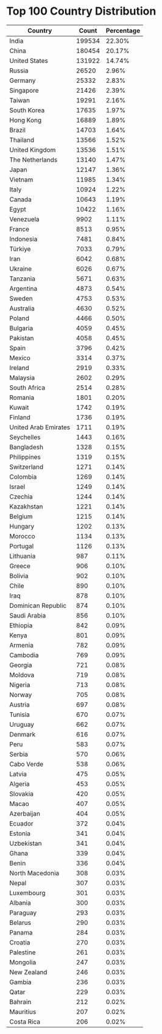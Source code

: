# Top 100 Country Distribution
| Country | Count | Percentage |
|----|----|----|
| India | 199534 | 22.30% |
| China | 180454 | 20.17% |
| United States | 131922 | 14.74% |
| Russia | 26520 | 2.96% |
| Germany | 25332 | 2.83% |
| Singapore | 21426 | 2.39% |
| Taiwan | 19291 | 2.16% |
| South Korea | 17635 | 1.97% |
| Hong Kong | 16889 | 1.89% |
| Brazil | 14703 | 1.64% |
| Thailand | 13566 | 1.52% |
| United Kingdom | 13536 | 1.51% |
| The Netherlands | 13140 | 1.47% |
| Japan | 12147 | 1.36% |
| Vietnam | 11985 | 1.34% |
| Italy | 10924 | 1.22% |
| Canada | 10643 | 1.19% |
| Egypt | 10422 | 1.16% |
| Venezuela | 9902 | 1.11% |
| France | 8513 | 0.95% |
| Indonesia | 7481 | 0.84% |
| Türkiye | 7033 | 0.79% |
| Iran | 6042 | 0.68% |
| Ukraine | 6026 | 0.67% |
| Tanzania | 5671 | 0.63% |
| Argentina | 4873 | 0.54% |
| Sweden | 4753 | 0.53% |
| Australia | 4630 | 0.52% |
| Poland | 4466 | 0.50% |
| Bulgaria | 4059 | 0.45% |
| Pakistan | 4058 | 0.45% |
| Spain | 3796 | 0.42% |
| Mexico | 3314 | 0.37% |
| Ireland | 2919 | 0.33% |
| Malaysia | 2602 | 0.29% |
| South Africa | 2514 | 0.28% |
| Romania | 1801 | 0.20% |
| Kuwait | 1742 | 0.19% |
| Finland | 1736 | 0.19% |
| United Arab Emirates | 1711 | 0.19% |
| Seychelles | 1443 | 0.16% |
| Bangladesh | 1328 | 0.15% |
| Philippines | 1319 | 0.15% |
| Switzerland | 1271 | 0.14% |
| Colombia | 1269 | 0.14% |
| Israel | 1249 | 0.14% |
| Czechia | 1244 | 0.14% |
| Kazakhstan | 1221 | 0.14% |
| Belgium | 1215 | 0.14% |
| Hungary | 1202 | 0.13% |
| Morocco | 1134 | 0.13% |
| Portugal | 1126 | 0.13% |
| Lithuania | 987 | 0.11% |
| Greece | 906 | 0.10% |
| Bolivia | 902 | 0.10% |
| Chile | 890 | 0.10% |
| Iraq | 878 | 0.10% |
| Dominican Republic | 874 | 0.10% |
| Saudi Arabia | 856 | 0.10% |
| Ethiopia | 842 | 0.09% |
| Kenya | 801 | 0.09% |
| Armenia | 782 | 0.09% |
| Cambodia | 769 | 0.09% |
| Georgia | 721 | 0.08% |
| Moldova | 719 | 0.08% |
| Nigeria | 713 | 0.08% |
| Norway | 705 | 0.08% |
| Austria | 697 | 0.08% |
| Tunisia | 670 | 0.07% |
| Uruguay | 662 | 0.07% |
| Denmark | 616 | 0.07% |
| Peru | 583 | 0.07% |
| Serbia | 570 | 0.06% |
| Cabo Verde | 538 | 0.06% |
| Latvia | 475 | 0.05% |
| Algeria | 453 | 0.05% |
| Slovakia | 420 | 0.05% |
| Macao | 407 | 0.05% |
| Azerbaijan | 404 | 0.05% |
| Ecuador | 372 | 0.04% |
| Estonia | 341 | 0.04% |
| Uzbekistan | 341 | 0.04% |
| Ghana | 339 | 0.04% |
| Benin | 336 | 0.04% |
| North Macedonia | 308 | 0.03% |
| Nepal | 307 | 0.03% |
| Luxembourg | 301 | 0.03% |
| Albania | 300 | 0.03% |
| Paraguay | 293 | 0.03% |
| Belarus | 290 | 0.03% |
| Panama | 284 | 0.03% |
| Croatia | 270 | 0.03% |
| Palestine | 261 | 0.03% |
| Mongolia | 247 | 0.03% |
| New Zealand | 246 | 0.03% |
| Gambia | 236 | 0.03% |
| Qatar | 229 | 0.03% |
| Bahrain | 212 | 0.02% |
| Mauritius | 207 | 0.02% |
| Costa Rica | 206 | 0.02% |
